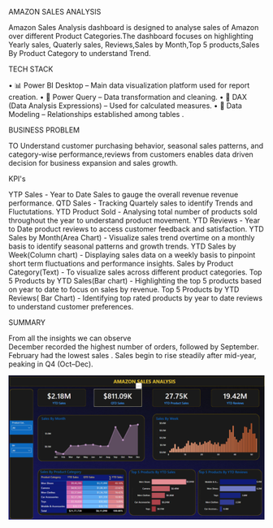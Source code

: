  AMAZON SALES ANALYSIS

 Amazon Sales Analysis dashboard is designed to analyse sales of Amazon over different Product Categories.The dashboard focuses on highlighting Yearly sales, Quaterly   sales, Reviews,Sales by Month,Top 5 products,Sales By Product Category to understand Trend.
 
 TECH STACK
 
• 📊 Power BI Desktop – Main data visualization platform used for report creation.
• 📂 Power Query – Data transformation and cleaning.
• 🧠 DAX (Data Analysis Expressions) – Used for calculated measures.
• 📝 Data Modeling – Relationships established among tables .

BUSINESS PROBLEM

TO Understand  customer purchasing behavior, seasonal sales patterns, and category-wise performance,reviews from customers enables data driven decision for business expansion and sales growth.

KPI's

YTP Sales - Year to Date Sales to gauge the overall revenue revenue performance.
QTD Sales - Tracking Quartely sales to identify Trends and Fluctutations.
YTD Product Sold - Analysing total number of products sold throughout the year to understand product movement.
YTD Reviews - Year to Date product reviews to access customer feedback and satisfaction.
YTD Sales by Month(Area Chart) - Visualize sales trend overtime on a monthly basis to identify seasonal patterns and growth trends.
YTD Sales by Week(Column chart) - Displaying sales data on a weekly basis to pinpoint short term fluctuations and performance insights.
Sales by Product Category(Text) - To visualize sales across different  product categories.
Top 5 Products by YTD Sales(Bar chart) - Highlighting the top 5 products based on year to date to focus on sales by revenue.
Top 5 Products by YTD Reviews( Bar Chart) - Identifying top rated products  by year to date reviews to understand customer preferences. 

SUMMARY

From all the insights we can observe  
December recorded the highest number of orders, followed by September.
February had the lowest sales .
Sales begin to rise steadily after mid-year, peaking in Q4 (Oct–Dec).

![Alt Text](https://github.com/Harshitha-parupalli1/Amazon-Sales-Analysis/blob/main/Snap%20shot%20of%20Dashboard.png)








 
